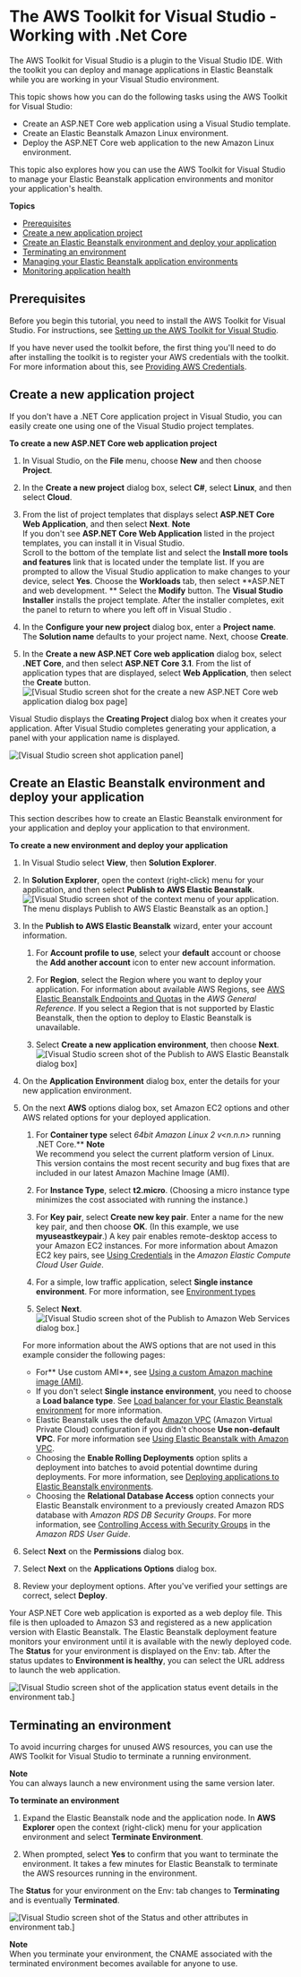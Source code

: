 # The AWS Toolkit for Visual Studio \- Working with \.Net Core<a name="dotnet-toolkit-linux"></a>

The AWS Toolkit for Visual Studio is a plugin to the Visual Studio IDE\. With the toolkit you can deploy and manage applications in Elastic Beanstalk while you are working in your Visual Studio environment\.

This topic shows how you can do the following tasks using the AWS Toolkit for Visual Studio:
+ Create an ASP\.NET Core web application using a Visual Studio template\.
+ Create an Elastic Beanstalk Amazon Linux environment\.
+ Deploy the ASP\.NET Core web application to the new Amazon Linux environment\.

This topic also explores how you can use the AWS Toolkit for Visual Studio to manage your Elastic Beanstalk application environments and monitor your application's health\.

**Topics**
+ [Prerequisites](#dotnet-toolkit-linux-core-tutorial-prereqs)
+ [Create a new application project](#dotnet-toolkit-linux-core-tutorial-create-project)
+ [Create an Elastic Beanstalk environment and deploy your application](#dotnet-toolkit-linux-core-tutorial-create-env-and-deploy)
+ [Terminating an environment](#dotnet-toolkit-linux-core-tutorial-terminate-env)
+ [Managing your Elastic Beanstalk application environments](create_deploy_NET-linux.managing.md)
+ [Monitoring application health](create_deploy_NET-linux.healthstatus.md)

## Prerequisites<a name="dotnet-toolkit-linux-core-tutorial-prereqs"></a>

Before you begin this tutorial, you need to install the AWS Toolkit for Visual Studio\. For instructions, see [Setting up the AWS Toolkit for Visual Studio](https://docs.aws.amazon.com/toolkit-for-visual-studio/latest/user-guide/getting-set-up.html)\.

If you have never used the toolkit before, the first thing you'll need to do after installing the toolkit is to register your AWS credentials with the toolkit\. For more information about this, see [Providing AWS Credentials](https://docs.aws.amazon.com/toolkit-for-visual-studio/latest/user-guide/credentials.html)\.

## Create a new application project<a name="dotnet-toolkit-linux-core-tutorial-create-project"></a>

If you don't have a \.NET Core application project in Visual Studio, you can easily create one using one of the Visual Studio project templates\.

**To create a new ASP\.NET Core web application project**

1. In Visual Studio, on the **File** menu, choose **New** and then choose **Project**\.

1. In the **Create a new project** dialog box, select **C\#**, select **Linux**, and then select **Cloud**\.

1. From the list of project templates that displays select **ASP\.NET Core Web Application**, and then select **Next**\.
**Note**  
If you don't see **ASP\.NET Core Web Application** listed in the project templates, you can install it in Visual Studio\.  
Scroll to the bottom of the template list and select the **Install more tools and features** link that is located under the template list\. 
If you are prompted to allow the Visual Studio application to make changes to your device, select **Yes**\.
Choose the **Workloads** tab, then select **ASP\.NET and web development\. ** 
Select the **Modify** button\. The **Visual Studio Installer** installs the project template\. 
After the installer completes, exit the panel to return to where you left off in Visual Studio \.

1. In the **Configure your new project** dialog box, enter a **Project name**\. The **Solution name** defaults to your project name\. Next, choose **Create**\.

1. In the **Create a new ASP\.NET Core web application** dialog box, select **\.NET Core**, and then select **ASP\.NET Core 3\.1**\. From the list of application types that are displayed, select **Web Application**, then select the **Create** button\.  
![\[Visual Studio screen shot for the create a new ASP.NET Core web application dialog box page\]](http://docs.aws.amazon.com/elasticbeanstalk/latest/dg/images/aeb-vs-linux-create-newapp-template.png)

 Visual Studio displays the **Creating Project** dialog box when it creates your application\. After Visual Studio completes generating your application, a panel with your application name is displayed\.

![\[Visual Studio screen shot application panel\]](http://docs.aws.amazon.com/elasticbeanstalk/latest/dg/images/aeb-vs-linux-web-application-display.png)

## Create an Elastic Beanstalk environment and deploy your application<a name="dotnet-toolkit-linux-core-tutorial-create-env-and-deploy"></a>

This section describes how to create an Elastic Beanstalk environment for your application and deploy your application to that environment\. 

**To create a new environment and deploy your application**

1.  In Visual Studio select **View**, then **Solution Explorer**\. 

1. In **Solution Explorer**, open the context \(right\-click\) menu for your application, and then select **Publish to AWS Elastic Beanstalk**\.  
![\[Visual Studio screen shot of the context menu of your application. The menu displays Publish to AWS Elastic Beanstalk as an option.\]](http://docs.aws.amazon.com/elasticbeanstalk/latest/dg/images/aeb-vs-linux-solution-explorer-menu.png)

1. In the **Publish to AWS Elastic Beanstalk** wizard, enter your account information\.

   1. For **Account profile to use**, select your **default** account or choose the **Add another account** icon to enter new account information\.

   1. For **Region**, select the Region where you want to deploy your application\. For information about available AWS Regions, see [AWS Elastic Beanstalk Endpoints and Quotas](https://docs.aws.amazon.com/general/latest/gr/elasticbeanstalk.html) in the *AWS General Reference*\. If you select a Region that is not supported by Elastic Beanstalk, then the option to deploy to Elastic Beanstalk is unavailable\.

   1. Select **Create a new application environment**, then choose **Next**\.  
![\[Visual Studio screen shot of the Publish to AWS Elastic Beanstalk dialog box\]](http://docs.aws.amazon.com/elasticbeanstalk/latest/dg/images/aeb-vs-linux-publish-to-aeb-dialogue.png)

1. On the **Application Environment** dialog box, enter the details for your new application environment\.

1. On the next **AWS** options dialog box, set Amazon EC2 options and other AWS related options for your deployed application\.

   1. For **Container type** select **64bit Amazon Linux 2 v*<n\.n\.n>* running \.NET Core\.** 
**Note**  
We recommend you select the current platform version of Linux\. This version contains the most recent security and bug fixes that are included in our latest Amazon Machine Image \(AMI\)\. 

   1. For **Instance Type**, select **t2\.micro**\. \(Choosing a micro instance type minimizes the cost associated with running the instance\.\)

   1. For **Key pair**, select **Create new key pair**\. Enter a name for the new key pair, and then choose **OK**\. \(In this example, we use **myuseastkeypair**\.\) A key pair enables remote\-desktop access to your Amazon EC2 instances\. For more information about Amazon EC2 key pairs, see [Using Credentials](http://docs.aws.amazon.com/AWSEC2/latest/UserGuide/using-credentials.html) in the *Amazon Elastic Compute Cloud User Guide*\.

   1. For a simple, low traffic application, select **Single instance environment**\. For more information, see [Environment types](using-features-managing-env-types.md)

   1. Select **Next**\.  
![\[Visual Studio screen shot of the Publish to Amazon Web Services dialog box.\]](http://docs.aws.amazon.com/elasticbeanstalk/latest/dg/images/aeb-vs-linux-application-options.png)

    For more information about the AWS options that are not used in this example consider the following pages: 
   + For** Use custom AMI**, see [Using a custom Amazon machine image \(AMI\)](using-features.customenv.md)\.
   + If you don't select **Single instance environment**, you need to choose a **Load balance type**\. See [Load balancer for your Elastic Beanstalk environment](using-features.managing.elb.md) for more information\. 
   + Elastic Beanstalk uses the default [Amazon VPC](https://docs.aws.amazon.com/vpc/latest/userguide/) \(Amazon Virtual Private Cloud\) configuration if you didn't choose **Use non\-default VPC**\. For more information see [Using Elastic Beanstalk with Amazon VPC](vpc.md)\.
   + Choosing the **Enable Rolling Deployments** option splits a deployment into batches to avoid potential downtime during deployments\. For more information, see [Deploying applications to Elastic Beanstalk environments](using-features.deploy-existing-version.md)\.
   + Choosing the **Relational Database Access** option connects your Elastic Beanstalk environment to a previously created Amazon RDS database with *Amazon RDS DB Security Groups*\. For more information, see [Controlling Access with Security Groups](https://docs.aws.amazon.com/AmazonRDS/latest/UserGuide/Overview.RDSSecurityGroups.html) in the *Amazon RDS User Guide*\.

1. Select **Next** on the **Permissions** dialog box\.

1. Select **Next** on the **Applications Options** dialog box\.

1. Review your deployment options\. After you've verified your settings are correct, select **Deploy**\.

Your ASP\.NET Core web application is exported as a web deploy file\. This file is then uploaded to Amazon S3 and registered as a new application version with Elastic Beanstalk\. The Elastic Beanstalk deployment feature monitors your environment until it is available with the newly deployed code\. The **Status** for your environment is displayed on the Env:<environment name> tab\. After the status updates to **Environment is healthy**, you can select the URL address to launch the web application\.

![\[Visual Studio screen shot of the application status event details in the environment tab.\]](http://docs.aws.amazon.com/elasticbeanstalk/latest/dg/images/aeb-vs-linux-application-tab-event-status.png)

## Terminating an environment<a name="dotnet-toolkit-linux-core-tutorial-terminate-env"></a>

 To avoid incurring charges for unused AWS resources, you can use the AWS Toolkit for Visual Studio to terminate a running environment\.

**Note**  
You can always launch a new environment using the same version later\. 

**To terminate an environment**

1. Expand the Elastic Beanstalk node and the application node\. In **AWS Explorer** open the context \(right\-click\) menu for your application environment and select **Terminate Environment**\.

1. When prompted, select **Yes** to confirm that you want to terminate the environment\. It takes a few minutes for Elastic Beanstalk to terminate the AWS resources running in the environment\. 

The **Status** for your environment on the Env:<environment name> tab changes to **Terminating** and is eventually **Terminated**\.

![\[Visual Studio screen shot of the Status and other attributes in environment tab.\]](http://docs.aws.amazon.com/elasticbeanstalk/latest/dg/images/aeb-vs-linux-terminating-status.png)

**Note**  
 When you terminate your environment, the CNAME associated with the terminated environment becomes available for anyone to use\. 